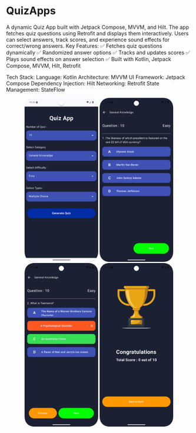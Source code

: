 # QuizApps
A dynamic Quiz App built with Jetpack Compose, MVVM, and Hilt. The app fetches quiz questions using Retrofit and displays them interactively. Users can select answers, track scores, and experience sound effects for correct/wrong answers.
Key Features:
✅ Fetches quiz questions dynamically
✅ Randomized answer options
✅ Tracks and updates scores
✅ Plays sound effects on answer selection
✅ Built with Kotlin, Jetpack Compose, MVVM, Hilt,  Retrofit

Tech Stack:
Language: Kotlin
Architecture: MVVM
UI Framework: Jetpack Compose
Dependency Injection: Hilt
Networking: Retrofit
State Management: StateFlow

<p align="center">
  <img src="https://github.com/ZannatEvan/QuizApps/blob/1a5be9e2331fc4e7d89232913e6337fd6a980cf4/Screenshot_20250306_103351.png" width="200">
  <img src="https://github.com/ZannatEvan/QuizApps/blob/4930dadbc75e217fadca90c1549346194646d491/Screenshot_20250306_103435.png" width="200">
  <img src="https://github.com/ZannatEvan/QuizApps/blob/4930dadbc75e217fadca90c1549346194646d491/Screenshot_20250306_103450.png" width="200">
  <img src="https://github.com/ZannatEvan/QuizApps/blob/00857dd461b1f41693106c8c0b7972ef49b691d5/Screenshot_20250306_105307.png" width="200">
</p>
